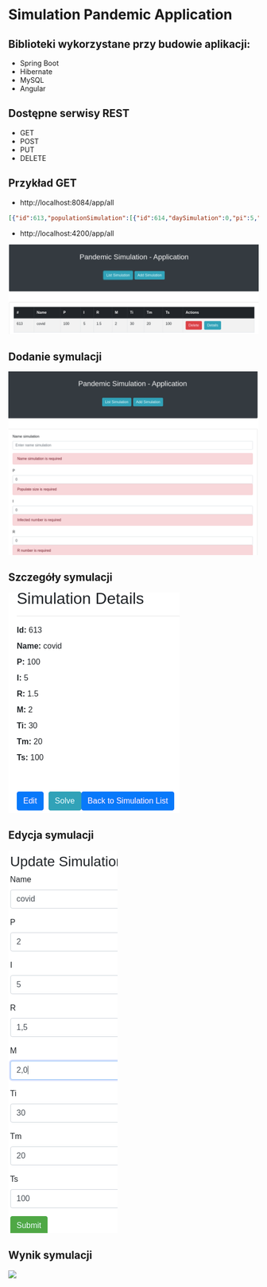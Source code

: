 # Simulation Pandemic Application

## Biblioteki wykorzystane przy budowie aplikacji:
- Spring Boot
- Hibernate
- MySQL
- Angular

## Dostępne serwisy REST
- GET
- POST
- PUT
- DELETE

## Przykład GET
- http://localhost:8084/app/all

```json
[{"id":613,"populationSimulation":[{"id":614,"daySimulation":0,"pi":5,"pv":95,"pm":0,"pr":0},{"id":615,"daySimulation":1,"pi":12,"pv":88,"pm":0,"pr":0},{"id":616,"daySimulation":2,"pi":30,"pv":70,"pm":0,"pr":0},{"id":617,"daySimulation":3,"pi":75,"pv":25,"pm":0,"pr":0},{"id":618,"daySimulation":4,"pi":100,"pv":0,"pm":0,"pr":0},{"id":619,"daySimulation":5,"pi":100,"pv":0,"pm":0,"pr":0},{"id":620,"daySimulation":6,"pi":100,"pv":0,"pm":0,"pr":0},{"id":621,"daySimulation":7,"pi":100,"pv":0,"pm":0,"pr":0},

```
- http://localhost:4200/app/all
<img src="https://github.com/grzesiek91w/simulation-pandemic-app/blob/master/src/img/listSimulation.png" width="800px" height="auto">

## Dodanie symulacji
<img src="https://github.com/grzesiek91w/simulation-pandemic-app/blob/master/src/img/addSimulation.png" width="800px" height="auto">

## Szczegóły symulacji
<img src="https://github.com/grzesiek91w/simulation-pandemic-app/blob/master/src/img/detailsSimulation.png" width="auto" height="auto">

## Edycja symulacji
<img src="https://github.com/grzesiek91w/simulation-pandemic-app/blob/master/src/img/editSimulation.png" width="auto" height="auto">

## Wynik symulacji
<img src="https://github.com/grzesiek91w/simulation-pandemic-app/blob/master/src/img/solveSimulation.png" width="auto" height="auto">


